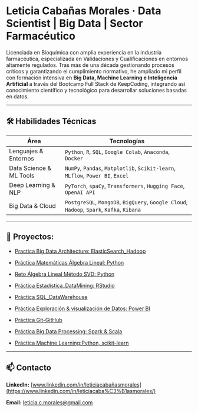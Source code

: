 # Leticia Cabañas Morales · Data Scientist | Big Data | Sector Farmacéutico

Licenciada en Bioquímica con amplia experiencia en la industria farmacéutica, especializada en Validaciones y Cualificaciones en entornos altamente regulados. Tras más de una década gestionando procesos críticos y garantizando el cumplimiento normativo, he ampliado mi perfil con formación intensiva en **Big Data, Machine Learning e Inteligencia Artificial** a través del Bootcamp Full Stack de KeepCoding, integrando así conocimiento científico y tecnológico para desarrollar soluciones basadas en datos.

---

## 🛠️ Habilidades Técnicas


| **Área**                  | **Tecnologías**                                                                                     |
|--------------------------|------------------------------------------------------------------------------------------------------|
| Lenguajes & Entornos    | `Python`, `R`, `SQL`, `Google Colab`, `Anaconda`, `Docker`                                          |
| Data Science & ML Tools | `NumPy`, `Pandas`, `Matplotlib`, `Scikit-learn`, `MLflow`, `Power BI`, `Excel`                           |
| Deep Learning & NLP     | `PyTorch`, `spaCy`, `Transformers`, `Hugging Face`, `OpenAI API`                          |
| Big Data & Cloud        | `PostgreSQL`, `MongoDB`, `BigQuery`, `Google Cloud`, `Hadoop`, `Spark`, `Kafka`, `Kibana`          |
          

---

## 📂  Proyectos:

* [Practica Big Data Architecture: ElasticSearch_Hadoop](https://github.com/Leticia2512/Practica-BigData_Architecture)

* [Práctica Matemáticas Álgebra Lineal: Python](https://github.com/Leticia2512/Practica-Matematicas_Algebra_Lineal)

* [Reto Álgebra Lineal Método SVD: Python](https://github.com/Leticia2512/Reto-Matematicas_Algebra-Lineal-SVD-imagenes)

* [Práctica Estadística_DataMining: RStudio](https://github.com/Leticia2512/Practica-Matematicas_Estadistica_DataMining)

* [Práctica SQL_DataWarehouse](https://github.com/Leticia2512/Practica-SQL-ETL-DataWarehouse)

* [Práctica Exploración & visualización de Datos: Power BI](https://github.com/Leticia2512/Practica-Exploracion-Visualizacion-de-Datos)

* [Práctica Git-GitHub](https://github.com/Leticia2512/Practica-Git-GitHub)

* [Práctica Big Data Processing: Spark & Scala](https://github.com/Leticia2512/Practica-Big-Data-Processing)
  
* [Práctica Machine Learning:Python, scikit-learn](https://github.com/Leticia2512/Practica-Machine_Learning)
  
 

___

## 📫 Contacto
**LinkedIn:** [www.linkedin.com/in/leticiacabañasmorales](https://www.linkedin.com/in/leticiacaba%C3%B1asmorales/)

**Email:** [leticia.c.morales@gmail.com](mailto:leticia.c.morales@gmail.com)

